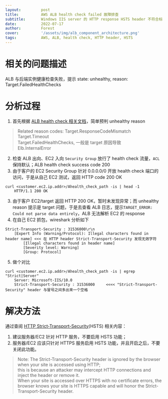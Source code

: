 ```yaml
---
layout:         post
title:          AWS ALB health check failed 故障排查
subtitle:		Windows IIS server 的 HTTP response HSTS header 不符合标准
date:           2022-07-17
author:         Forest
cover:          '/assets/img/alb_component_architecture.png'
tags:           AWS, ALB, health check, HTTP header, HSTS
---
```


# 相关的问题描述
ALB 与后端实例健康检查失败，提示 state: unhealthy, reason: Target.FailedHealthChecks   

# 分析过程  
1. 首先根据 [ALB health check 相关文档](https://docs.amazonaws.cn/en_us/elasticloadbalancing/latest/application/target-group-health-checks.html)，简单预判 unhealthy reason
> Related reason codes: 
    Target.ResponseCodeMismatch  
    Target.Timeout   
    Target.FailedHealthChecks, 一般是 target 原因导致  
    Elb.InternalError  
2. 检查 ALB 出向、EC2 入向 `Security Group` 放行了 health check 流量，`ACL` 保持默认；ALB health check success code 200  
3. 由于客户的 EC2 Security Group 针对 0.0.0.0/0 开放 health check 端口的访问，于是从自己 EC2 测试，返回 HTTP code 200 OK  
```
curl <customer.ec2.ip.addr>/Ahealth_check_path -is | head -1  
    HTTP/1.1 200 OK  
```
3. 由于客户 EC2/target 返回 HTTP 200 OK，暂时未发现异常；而 unhealthy reason 提示是 target 问题，于是去查看 ALB 日志，提示`TARGET_ERROR: Could not parse data entirely`，ALB 无法解析 EC2 的 response  
4. 在自己 EC2 抓包，wireshark 分析如下  
```
Strict-Transport-Security : 31536000\r\n
    [Expert Info (Warning/Protocol): Illegal characters found in header name] <<< 在 HTTP header Strict-Transport-Security 发现无效字符
        [Illegal characters found in header name]
        [Severity level: Warning]
        [Group: Protocol]
```
5. 做个对比  
```
curl <customer.ec2.ip.addr>/Ahealth_check_path -is | egrep "Strict|Server"
    Server: Microsoft-IIS/10.0
    Strict-Transport-Security : 31536000     <<<< "Strict-Transport-Security" header 与冒号之间多出来一个空格
```
# 解决方法  
通过查阅 [HTTP Strict-Transport-Security](https://developer.mozilla.org/en-US/docs/Web/HTTP/Headers/Strict-Transport-Security)(HSTS) 相关内容：
1. 建议服务器/EC2 针对 HTTP 服务，不要启用 HSTS 功能；
2. 服务器/EC2 应该只针对 HTTPS 服务启用 HSTS 功能，并且开启之后，不要关闭此功能。
> Note: 
    The Strict-Transport-Security header is ignored by the browser when your site is accessed using HTTP;   
    this is because an attacker may intercept HTTP connections and inject the header or remove it.   
    When your site is accessed over HTTPS with no certificate errors, the browser knows your site is HTTPS capable and will honor the Strict-Transport-Security header.   
